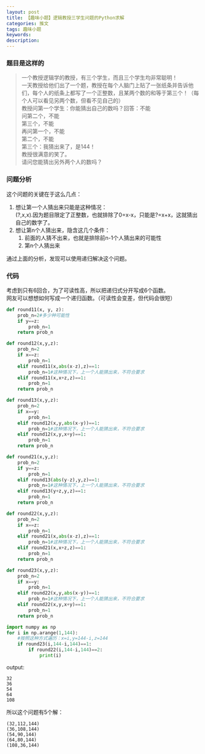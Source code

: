 ```yaml
---
layout: post
title: 【趣味小题】逻辑教授三学生问题的Python求解
categories: 推文
tags: 趣味小题
keywords:
description:
---
```


### 题目是这样的

>一个教授逻辑学的教授，有三个学生，而且三个学生均非常聪明！  
一天教授给他们出了一个题，教授在每个人脑门上贴了一张纸条并告诉他们，每个人的纸条上都写了一个正整数，且某两个数的和等于第三个！（每个人可以看见另两个数，但看不见自己的）  
教授问第一个学生：你能猜出自己的数吗？回答：不能  
问第二个，不能  
第三个，不能  
再问第一个，不能  
第二个，不能  
第三个：我猜出来了，是144！  
教授很满意的笑了。  
请问您能猜出另外两个人的数吗？  

### 问题分析

这个问题的关键在于这么几点：  
1. 想让第一个人猜出来只能是这种情况：  
(?,x,x).因为题目限定了正整数，也就排除了0=x-x，只能是?=x+x，这就猜出自己的数字了。  
2. 想让第n个人猜出来，隐含这几个条件：
    1. 前面的人猜不出来，也就是排除前n-1个人猜出来的可能性
    2. 第n个人猜出来

通过上面的分析，发现可以使用递归解决这个问题。  


### 代码

考虑到只有6回合，为了可读性高，所以把递归式分开写成6个函数。  
网友可以想想如何写成一个递归函数。（可读性会变差，但代码会很短）

```py
def round11(x, y, z):
    prob_n=2#多少种可能性
    if y==z:
        prob_n=1
    return prob_n

def round12(x,y,z):
    prob_n=2
    if x==z:
        prob_n=1
    elif round11(x,abs(x-z),z)==1:
        prob_n=1#这种情况下，上一个人能猜出来，不符合要求
    elif round11(x,x+z,z)==1:
        prob_n=1
    return prob_n

def round13(x,y,z):
    prob_n=2
    if x==y:
        prob_n=1
    elif round12(x,y,abs(x-y))==1:
        prob_n=1#这种情况下，上一个人能猜出来，不符合要求
    elif round12(x,y,x+y)==1:
        prob_n=1
    return prob_n

def round21(x,y,z):
    prob_n=2
    if y==z:
        prob_n=1
    elif round13(abs(y-z),y,z)==1:
        prob_n=1#这种情况下，上一个人能猜出来，不符合要求
    elif round13(y+z,y,z)==1:
        prob_n=1
    return prob_n

def round22(x,y,z):
    prob_n=2
    if x==z:
        prob_n=1
    elif round21(x,abs(x-z),z)==1:
        prob_n=1#这种情况下，上一个人能猜出来，不符合要求
    elif round21(x,x+z,z)==1:
        prob_n=1
    return prob_n

def round23(x,y,z):
    prob_n=2
    if x==y:
        prob_n=1
    elif round22(x,y,abs(x-y))==1:
        prob_n=1#这种情况下，上一个人能猜出来，不符合要求
    elif round22(x,y,x+y)==1:
        prob_n=1
    return prob_n

import numpy as np
for i in np.arange(1,144):
    #按照这种方式遍历：x=i,y=144-i,z=144
    if round23(i,144-i,144)==1:
        if round22(i,144-i,144)==2:
            print(i)
```

output:

```
32
36
54
64
108
```

所以这个问题有5个解：
```
(32,112,144)
(36,108,144)
(54,90,144)
(64,80,144)
(108,36,144)

```
